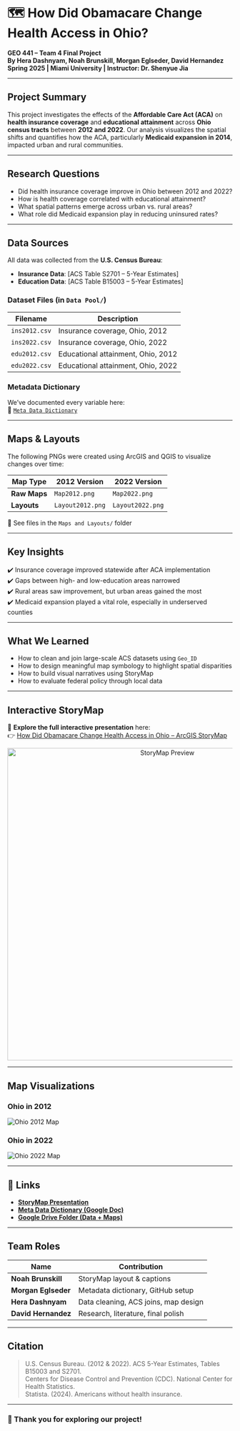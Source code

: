 # 🗺️ How Did Obamacare Change Health Access in Ohio?
**GEO 441 – Team 4 Final Project**  
**By Hera Dashnyam, Noah Brunskill, Morgan Eglseder, David Hernandez**  
**Spring 2025 | Miami University | Instructor: Dr. Shenyue Jia**

---

## Project Summary

This project investigates the effects of the **Affordable Care Act (ACA)** on **health insurance coverage** and **educational attainment** across **Ohio census tracts** between **2012 and 2022**. Our analysis visualizes the spatial shifts and quantifies how the ACA, particularly **Medicaid expansion in 2014**, impacted urban and rural communities.

---

## Research Questions

- Did health insurance coverage improve in Ohio between 2012 and 2022?
- How is health coverage correlated with educational attainment?
- What spatial patterns emerge across urban vs. rural areas?
- What role did Medicaid expansion play in reducing uninsured rates?

---

## Data Sources

All data was collected from the **U.S. Census Bureau**:

- **Insurance Data**: [ACS Table S2701 – 5-Year Estimates]  
- **Education Data**: [ACS Table B15003 – 5-Year Estimates]  

### Dataset Files (in `Data Pool/`)

| Filename       | Description                         |
|----------------|-------------------------------------|
| `ins2012.csv`  | Insurance coverage, Ohio, 2012      |
| `ins2022.csv`  | Insurance coverage, Ohio, 2022      |
| `edu2012.csv`  | Educational attainment, Ohio, 2012  |
| `edu2022.csv`  | Educational attainment, Ohio, 2022  |

### Metadata Dictionary

We’ve documented every variable here:  
📄 [`Meta Data Dictionary`](./Meta%20Data%20Dictionary.docx)

---

## Maps & Layouts

The following PNGs were created using ArcGIS and QGIS to visualize changes over time:

| Map Type        | 2012 Version     | 2022 Version     |
|-----------------|------------------|------------------|
| **Raw Maps**    | `Map2012.png`    | `Map2022.png`    |
| **Layouts**     | `Layout2012.png` | `Layout2022.png` |

📁 See files in the `Maps and Layouts/` folder

---

## Key Insights

✔️ Insurance coverage improved statewide after ACA implementation  
✔️ Gaps between high- and low-education areas narrowed  
✔️ Rural areas saw improvement, but urban areas gained the most  
✔️ Medicaid expansion played a vital role, especially in underserved counties

---

## What We Learned

- How to clean and join large-scale ACS datasets using `Geo_ID`
- How to design meaningful map symbology to highlight spatial disparities
- How to build visual narratives using StoryMap
- How to evaluate federal policy through local data

---

## Interactive StoryMap

🎥 **Explore the full interactive presentation** here:  
👉 [How Did Obamacare Change Health Access in Ohio – ArcGIS StoryMap](https://storymaps.arcgis.com/stories/c0e69a9621f7417da91e09d18f6a5308)

<p align="center">
  <a href="https://storymaps.arcgis.com/stories/c0e69a9621f7417da91e09d18f6a5308" target="_blank">
    <img src="images/storymap_preview.png" alt="StoryMap Preview" width="700"/>
  </a>
</p>

---

## Map Visualizations

### Ohio in 2012
![Ohio 2012 Map](Map2012.png)

### Ohio in 2022
![Ohio 2022 Map](Map2022.png)

---

## 🔗 Links

- **[StoryMap Presentation](https://storymaps.arcgis.com/stories/c0e69a9621f7417da91e09d18f6a5308)**  
- **[Meta Data Dictionary (Google Doc)](https://docs.google.com/document/d/1yNyQx1iv6wS6RmbOzVGtTQMUxx9jsBN11zAQFbSHir0/edit)**  
- **[Google Drive Folder (Data + Maps)](https://drive.google.com/drive/folders/15BePIAQqvuDN2vFbj0oKoIT8FNuS6Efn?usp=sharing)**

---

## Team Roles

| Name            | Contribution |
|------------------|--------------|
| **Noah Brunskill**  | StoryMap layout & captions |
| **Morgan Eglseder** | Metadata dictionary, GitHub setup |
| **Hera Dashnyam**   | Data cleaning, ACS joins, map design |
| **David Hernandez** | Research, literature, final polish |

---

## Citation

> U.S. Census Bureau. (2012 & 2022). ACS 5-Year Estimates, Tables B15003 and S2701.  
> Centers for Disease Control and Prevention (CDC). National Center for Health Statistics.  
> Statista. (2024). Americans without health insurance.  

---

### 🖤 Thank you for exploring our project!
